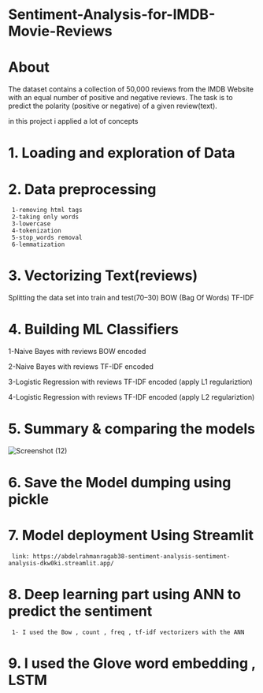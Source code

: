 # Sentiment-Analysis-for-IMDB-Movie-Reviews

# About
The dataset contains a collection of 50,000 reviews from the IMDB Website with an equal number of positive and negative reviews. The task is to predict the polarity (positive or negative) of a given review(text).

in this project i applied a lot of concepts 
# 1. Loading and exploration of Data
# 2. Data preprocessing
     1-removing html tags
     2-taking only words 
     3-lowercase
     4-tokenization
     5-stop_words removal
     6-lemmatization
# 3. Vectorizing Text(reviews)
   Splitting the data set into train and test(70–30)
   BOW (Bag Of Words)
   TF-IDF

# 4. Building ML Classifiers
  1-Naive Bayes with reviews BOW encoded
  
  2-Naive Bayes with reviews TF-IDF encoded
  
  3-Logistic Regression with reviews TF-IDF encoded (apply L1 regulariztion)
  
  4-Logistic Regression with reviews TF-IDF encoded (apply L2 regulariztion)

# 5. Summary & comparing the models

![Screenshot (12)](https://user-images.githubusercontent.com/49238901/219855218-68978218-354d-4d93-88fd-092c802a0f87.png)



# 6. Save the Model dumping using pickle

# 7. Model deployment Using Streamlit

     link: https://abdelrahmanragab38-sentiment-analysis-sentiment-analysis-dkw0ki.streamlit.app/

# 8. Deep learning part using ANN to predict the sentiment
     1- I used the Bow , count , freq , tf-idf vectorizers with the ANN
# 9. I used the Glove word embedding  , LSTM 

